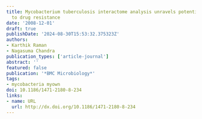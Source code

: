 ```yaml
---
title: Mycobacterium tuberculosis interactome analysis unravels potential pathways
  to drug resistance
date: '2008-12-01'
draft: true
publishDate: '2024-08-30T15:53:32.375323Z'
authors:
- Karthik Raman
- Nagasuma Chandra
publication_types: ['article-journal']
abstract: ''
featured: false
publication: '*BMC Microbiology*'
tags:
- mycobacteria myown
doi: 10.1186/1471-2180-8-234
links:
- name: URL
  url: http://dx.doi.org/10.1186/1471-2180-8-234
---
```


